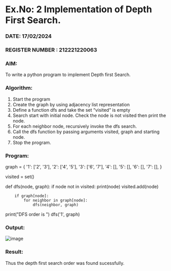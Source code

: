 # Ex.No: 2  Implementation of Depth First Search.

### DATE: 17/02/2024

### REGISTER NUMBER : 212221220063

### AIM: 
To write a python program to implement Depth first Search. 

### Algorithm:
1. Start the program
2. Create the graph by using adjacency list representation
3. Define a function dfs and take the set “visited” is empty 
4. Search start with initial node. Check the node is not visited then print the node.
5. For each neighbor node, recursively invoke the dfs search.
6. Call the dfs function by passing arguments visited, graph and starting node.
7. Stop the program.


### Program:
graph = {
    '1': ['2', '3'],
    '2': ['4', '5'],
    '3': ['6', '7'],
    '4': [],
    '5': [],
    '6': [],
    '7': [],
}

visited = set()

def dfs(node, graph):
    if node not in visited:
        print(node)
        visited.add(node)

        if graph[node]:
            for neighbor in graph[node]:
                dfs(neighbor, graph)
print("DFS order is ")
dfs('1', graph)











### Output:
![image](https://github.com/Yugendaran/AI_Lab_2023-24/assets/128135616/7676a856-b90c-45e0-a46e-94ff210e8ae0)



### Result:
Thus the depth first search order was found sucessfully.
